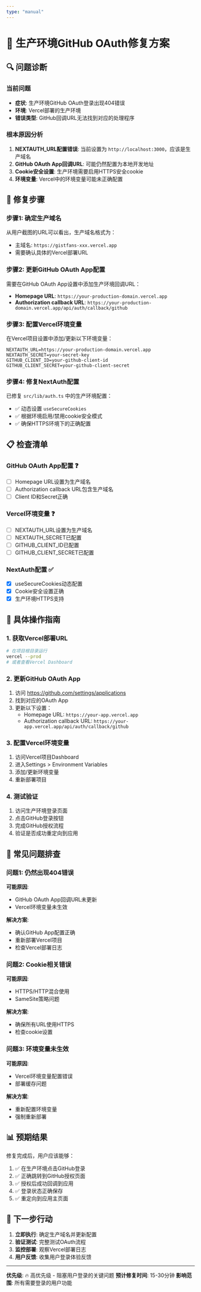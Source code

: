 ```yaml
---
type: "manual"
---
```


# 🚀 生产环境GitHub OAuth修复方案

## 🔍 问题诊断

### 当前问题
- **症状**: 生产环境GitHub OAuth登录出现404错误
- **环境**: Vercel部署的生产环境
- **错误类型**: GitHub回调URL无法找到对应的处理程序

### 根本原因分析
1. **NEXTAUTH_URL配置错误**: 当前设置为 `http://localhost:3000`，应该是生产域名
2. **GitHub OAuth App回调URL**: 可能仍然配置为本地开发地址
3. **Cookie安全设置**: 生产环境需要启用HTTPS安全cookie
4. **环境变量**: Vercel中的环境变量可能未正确配置

## 🔧 修复步骤

### 步骤1: 确定生产域名
从用户截图的URL可以看出，生产域名格式为：
- 主域名: `https://gistfans-xxx.vercel.app`
- 需要确认具体的Vercel部署URL

### 步骤2: 更新GitHub OAuth App配置
需要在GitHub OAuth App设置中添加生产环境回调URL：
- **Homepage URL**: `https://your-production-domain.vercel.app`
- **Authorization callback URL**: `https://your-production-domain.vercel.app/api/auth/callback/github`

### 步骤3: 配置Vercel环境变量
在Vercel项目设置中添加/更新以下环境变量：
```
NEXTAUTH_URL=https://your-production-domain.vercel.app
NEXTAUTH_SECRET=your-secret-key
GITHUB_CLIENT_ID=your-github-client-id
GITHUB_CLIENT_SECRET=your-github-client-secret
```

### 步骤4: 修复NextAuth配置
已修复 `src/lib/auth.ts` 中的生产环境配置：
- ✅ 动态设置 `useSecureCookies`
- ✅ 根据环境启用/禁用cookie安全模式
- ✅ 确保HTTPS环境下的正确配置

## 📋 检查清单

### GitHub OAuth App配置 ❓
- [ ] Homepage URL设置为生产域名
- [ ] Authorization callback URL包含生产域名
- [ ] Client ID和Secret正确

### Vercel环境变量 ❓
- [ ] NEXTAUTH_URL设置为生产域名
- [ ] NEXTAUTH_SECRET已配置
- [ ] GITHUB_CLIENT_ID已配置
- [ ] GITHUB_CLIENT_SECRET已配置

### NextAuth配置 ✅
- [x] useSecureCookies动态配置
- [x] Cookie安全设置正确
- [x] 生产环境HTTPS支持

## 🎯 具体操作指南

### 1. 获取Vercel部署URL
```bash
# 在项目根目录运行
vercel --prod
# 或者查看Vercel Dashboard
```

### 2. 更新GitHub OAuth App
1. 访问 https://github.com/settings/applications
2. 找到对应的OAuth App
3. 更新以下设置：
   - Homepage URL: `https://your-app.vercel.app`
   - Authorization callback URL: `https://your-app.vercel.app/api/auth/callback/github`

### 3. 配置Vercel环境变量
1. 访问Vercel项目Dashboard
2. 进入Settings > Environment Variables
3. 添加/更新环境变量
4. 重新部署项目

### 4. 测试验证
1. 访问生产环境登录页面
2. 点击GitHub登录按钮
3. 完成GitHub授权流程
4. 验证是否成功重定向到应用

## 🚨 常见问题排查

### 问题1: 仍然出现404错误
**可能原因**: 
- GitHub OAuth App回调URL未更新
- Vercel环境变量未生效

**解决方案**:
- 确认GitHub App配置正确
- 重新部署Vercel项目
- 检查Vercel部署日志

### 问题2: Cookie相关错误
**可能原因**:
- HTTPS/HTTP混合使用
- SameSite策略问题

**解决方案**:
- 确保所有URL使用HTTPS
- 检查cookie设置

### 问题3: 环境变量未生效
**可能原因**:
- Vercel环境变量配置错误
- 部署缓存问题

**解决方案**:
- 重新配置环境变量
- 强制重新部署

## 📊 预期结果

修复完成后，用户应该能够：
1. ✅ 在生产环境点击GitHub登录
2. ✅ 正确跳转到GitHub授权页面
3. ✅ 授权后成功回调到应用
4. ✅ 登录状态正确保存
5. ✅ 重定向到应用主页面

## 🔄 下一步行动

1. **立即执行**: 确定生产域名并更新配置
2. **验证测试**: 完整测试OAuth流程
3. **监控部署**: 观察Vercel部署日志
4. **用户反馈**: 收集用户登录体验反馈

---

**优先级**: 🔥 高优先级 - 阻塞用户登录的关键问题
**预计修复时间**: 15-30分钟
**影响范围**: 所有需要登录的用户功能
